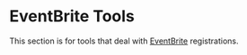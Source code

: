 # EventBrite Tools

This section is for tools that deal with [EventBrite](https://www.eventbrite.com/) registrations.